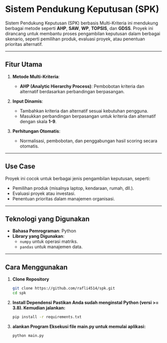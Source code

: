 # Sistem Pendukung Keputusan (SPK)

Sistem Pendukung Keputusan (SPK) berbasis Multi-Kriteria ini mendukung berbagai metode seperti **AHP**, **SAW**, **WP**, **TOPSIS**, dan **GDSS**. Proyek ini dirancang untuk membantu proses pengambilan keputusan dalam berbagai skenario, seperti pemilihan produk, evaluasi proyek, atau penentuan prioritas alternatif.

---

## Fitur Utama

1. **Metode Multi-Kriteria**:
   - **AHP (Analytic Hierarchy Process)**: Pembobotan kriteria dan alternatif berdasarkan perbandingan berpasangan.

2. **Input Dinamis**:
   - Tambahkan kriteria dan alternatif sesuai kebutuhan pengguna.
   - Masukkan perbandingan berpasangan untuk kriteria dan alternatif dengan skala **1-9**.

3. **Perhitungan Otomatis**:
   - Normalisasi, pembobotan, dan penggabungan hasil scoring secara otomatis.

---

## Use Case

Proyek ini cocok untuk berbagai jenis pengambilan keputusan, seperti:
- Pemilihan produk (misalnya laptop, kendaraan, rumah, dll.).
- Evaluasi proyek atau investasi.
- Penentuan prioritas dalam manajemen organisasi.

---

## Teknologi yang Digunakan

- **Bahasa Pemrograman**: Python
- **Library yang Digunakan**:
  - `numpy` untuk operasi matriks.
  - `pandas` untuk manajemen data.

---

## Cara Menggunakan

1. **Clone Repository**
   ```bash
   git clone https://github.com/rafli4514/spk.git
   cd spk

2. **Install Dependensi Pastikan Anda sudah menginstal Python (versi >= 3.8). Kemudian jalankan:**
   ```bash
   pip install -r requirements.txt

3. **alankan Program Eksekusi file main.py untuk memulai aplikasi:**
   ```bash
   python main.py

